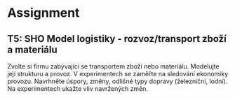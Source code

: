 # Assignment

## T5: SHO Model logistiky - rozvoz/transport zboží a materiálu
Zvolte si firmu zabývající se transportem zboží nebo materiálu. Modelujte její strukturu a provoz. V experimentech se zaměřte na sledování ekonomiky provozu. Navrhněte úspory, změny, odlišné typy dopravy (železniční, lodní). Na experimentech ukažte vliv navržených změn.

